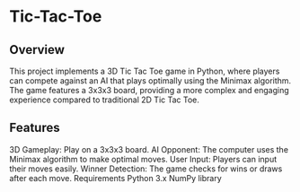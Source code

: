 # Tic-Tac-Toe

## Overview
This project implements a 3D Tic Tac Toe game in Python, where players can compete against an AI that plays optimally using the Minimax algorithm. The game features a 3x3x3 board, providing a more complex and engaging experience compared to traditional 2D Tic Tac Toe.

## Features
3D Gameplay: Play on a 3x3x3 board.
AI Opponent: The computer uses the Minimax algorithm to make optimal moves.
User Input: Players can input their moves easily.
Winner Detection: The game checks for wins or draws after each move.
Requirements
Python 3.x
NumPy library

